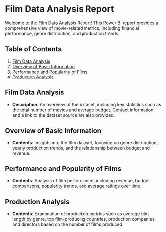 # Film Data Analysis Report

Welcome to the Film Data Analysis Report! This Power BI report provides a comprehensive view of movie-related metrics, including financial performance, genre distribution, and production trends.

## Table of Contents

1. [Film Data Analysis](#film-data-analysis)
2. [Overview of Basic Information](#overview-of-basic-information)
3. [Performance and Popularity of Films](#performance-and-popularity-of-films)
4. [Production Analysis](#production-analysis)

## Film Data Analysis

- **Description**: An overview of the dataset, including key statistics such as the total number of movies and average budget. Contact information and a link to the dataset source are also provided.

## Overview of Basic Information

- **Contents**: Insights into the film dataset, focusing on genre distribution, yearly production trends, and the relationship between budget and revenue.

## Performance and Popularity of Films

- **Contents**: Analysis of film performance, including revenue, budget comparisons, popularity trends, and average ratings over time.

## Production Analysis

- **Contents**: Examination of production metrics such as average film length by genre, top film-producing countries, production companies, and directors based on the number of films produced.
